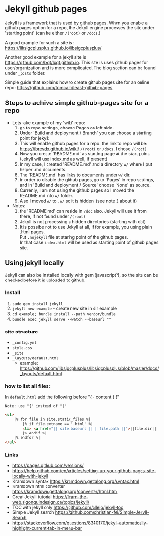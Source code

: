 # Jekyll github pages

Jekyll is a framework that is used by github pages. When you enable a github pages option for a repo, the Jekyll engine processes the site under 'starting point' (can be either `/(root)` or `/docs`.)

A good example for such a site is : <https://libsigcplusplus.github.io/libsigcplusplus/>

Another good example for a jekyll site is <https://github.com/lxqt/lxqt.github.io>. 
This site is uses github pages for user/organization and is more complicated. The blog section can be found under `_posts` folder.

Simple guide that explains how to create github pages site for an online repo: <https://github.com/tomcam/least-github-pages>

## Steps to achive simple github-pages site for a repo
* Lets take example of my 'wiki' repo:
	1. go to repo settings, choose Pages on left side.
	2. Under 'Build and deployment / Branch' you can choose a starting point for jekyll:
	3. This will enable github pages for a repo. the link to repo will be: https://ibrevdo.github.io/wiki/
	`/(root)` or `/docs`. I chose `/(root)`
	4. Now you create 'README.md' as starting page at the start point. (Jekyll will use index.md as well, if present)
	5. In my case, I created 'README.md' and a directory `w/` where I put helper .md documents.
	6. The 'README.md' has links to documents under `w/` dir.
	7. In order to disable the github pages, go to 'Pages' in repo settings, and in 'Build and deployment / Source' choose 'None' as source.
	8. Currenly, I am not using the github pages so I moved the README.md into `w/` folder.
	9. Also I moved `w/` to `.w/` so it is hidden. (see note 2 about it)
* Notes:
	1. the 'README.md' can reside in `/doc` also. Jekyll will use it from there, if not found under `/(root)`
	2. Jekyll is not processing a hidden directories (starting with dot)
	3. It is possibe not to use Jekyll at all, if for example, you using plain .html pages. 
	<br>Put `.nojekyll` file at staring point of the github pages.
	<br>In that case `index.html` will be used as starting point of github pages site.
	
## Using jekyll locally

Jekyll can also be installed locally with gem (javascript?), so the site can be checked
before it is uploaded to github.

### Install 

1. `sudo gem install jekyll`
2. `jekyll new example`  - create new site in dir example
3. `cd example; bundle install --path vendor/bundle`
4. `bundle exec jekyll serve --watch --baseurl ""`


### site structure
* `_config.yml`
* `style.css`
* `_site`
* `_layouts/default.html`
    * example: <https://github.com/libsigcplusplus/libsigcplusplus/blob/master/docs/_layouts/default.html>


### how to list all files: 
In `default.html` add the following before "{ { content } }"
```html
Note: use "{" instead of "|"

<ul>                                                                                        
    |% for file in site.static_files %|
        |% if file.extname == '.html' %|
        <li> <a href="|| site.baseurl |||| file.path ||">||file.dir|| ||file.path||</a></li>                
        |% endif %|
    |% endfor %|
</ul>
```

### Links
* <https://pages.github.com/versions/>
* <https://help.github.com/en/articles/setting-up-your-github-pages-site-locally-with-jekyll>
* Kramdown syntax <https://kramdown.gettalong.org/syntax.html>
* Kramdown html converter <https://kramdown.gettalong.org/converter/html.html>
* Great Jekyll tutorial <https://learn-the-web.algonquindesign.ca/topics/jekyll/>
* TOC with jekyll only <https://github.com/allejo/jekyll-toc>
* Simple Jekyll search <https://github.com/christian-fei/Simple-Jekyll-Search>
* <https://stackoverflow.com/questions/8340170/jekyll-automatically-highlight-current-tab-in-menu-bar>
